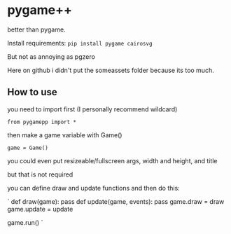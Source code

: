 # pygame++
better than pygame.

Install requirements:
`pip install pygame cairosvg`

But not as annoying as pgzero

Here on github i didn't put the someassets folder because its too much.

## How to use

you need to import first (I personally recommend wildcard)

`from pygamepp import *`

then make a game variable with Game()

`game = Game()`

you could even put resizeable/fullscreen args, width and height, and title

but that is not required

you can define draw and update functions and then do this:

`
def draw(game):
  pass
def update(game, events):
  pass
game.draw = draw
game.update = update

game.run()
`
